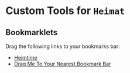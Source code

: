 # Custom Tools for `Heimat`


## Bookmarklets

Drag the following links to your bookmarks bar:

- <a href='javascript:(function(){!async function(){var t=document.querySelector(".l-section__content.l-section.l-section--pagewide");t.id="view-root",t.innerHTML="";(0,(await import(`https://trusz.github.io/heimtime/index.js?cachbuster=${Math.random()}`)).default)()}();}());'>Heimtime</a>
- <a role="button" href="javascript:(function(){alert(&quot;hello&quot;);}());" class="button button-bookmarklet svelte-7bsmc8">Drag Me To Your Nearest Bookmark Bar</a>